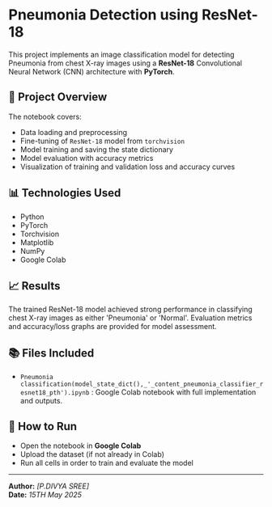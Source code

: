 # Pneumonia Detection using ResNet-18

This project implements an image classification model for detecting Pneumonia from chest X-ray images using a **ResNet-18** Convolutional Neural Network (CNN) architecture with **PyTorch**.

## 📄 Project Overview
The notebook covers:
- Data loading and preprocessing
- Fine-tuning of `ResNet-18` model from `torchvision`
- Model training and saving the state dictionary
- Model evaluation with accuracy metrics
- Visualization of training and validation loss and accuracy curves

## 📊 Technologies Used
- Python
- PyTorch
- Torchvision
- Matplotlib
- NumPy
- Google Colab

## 📈 Results
The trained ResNet-18 model achieved strong performance in classifying chest X-ray images as either 'Pneumonia' or 'Normal'. Evaluation metrics and accuracy/loss graphs are provided for model assessment.

## 📚 Files Included
- `Pneumonia classification(model_state_dict(),_'_content_pneumonia_classifier_resnet18_pth').ipynb` : Google Colab notebook with full implementation and outputs.

## 🔗 How to Run
- Open the notebook in **Google Colab**
- Upload the dataset (if not already in Colab)
- Run all cells in order to train and evaluate the model

---

**Author:** *[P.DIVYA SREE]*  
**Date:** *15TH May 2025*
